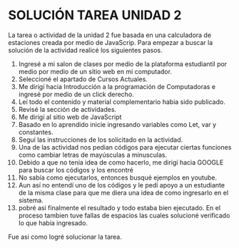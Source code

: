# **SOLUCIÓN TAREA UNIDAD 2**

La tarea o actividad de la unidad 2 fue basada en una calculadora de estaciones creada por medio de JavaScrip.
Para empezar a buscar la solución de la actividad realicé los siguientes pasos.

1. Ingresé a mi salon de clases por medio de la plataforma estudiantil por medio por medio de un sitio web en mi computador.
2. Seleccioné el apartado de Cursos Actuales.
3. Me dirigí hacia Introducción a la programación de Computadoras e ingresé por medio de un click derecho.
4. Leí todo el contenido y material complementario habia sido publicado.
5. Revisé la sección de actividades.
6. Me dirigí al sitio web de JavaScript
7. Basado en lo aprendido inicie ingresando variables como Let, var y constantes.
8. Seguí las instrucciones de los solicitado en la actividad.
9. Una de las actividad nos pedian códigos para ejecutar ciertas funciones como cambiar letras de mayúsculas a minusculas.
10. Debido a que no tenía idea de como hacerlo, me dirigí hacia GOOGLE para buscar los códigos y los encontré
11. No sabía como ejecutarlos, entonces busqué ejemplos en youtube.
12. Aun así no entendí uno de los códigos y le pedí apoyo a un estudiante de la misma clase para que me diera una idea de como ingresarlo en el sistema.
13. pobré asi finalmente el resultado y todo estaba bien ejecutado. En el proceso tambien tuve fallas de espacios las cuales solucioné verificado lo que habia ingresado.

Fue asi como logré solucionar la tarea.
